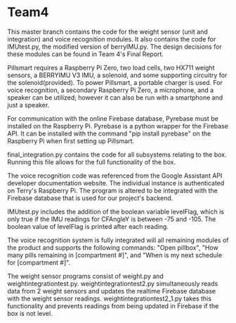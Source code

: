 # Team4

This master branch contains the code for the weight sensor (unit and integration) and voice recognition modules. It also contains the code for IMUtest.py, the modified version of berryIMU.py. The design decisions for these modules can be found in Team 4's Final Report.

Pillsmart requires a Raspberry Pi Zero, two load cells, two HX711 weight sensors, a BERRYIMU V3 IMU, a solenoid, and some supporting circuitry for the solenoid(provided). To power Pillsmart, a portable charger is used. For voice recognition, a secondary Raspberry Pi Zero, a microphone, and a speaker can be utilized; however it can also be run with a smartphone and just a speaker. 

For communication with the online Firebase database, Pyrebase must be installed on the Raspberry Pi. Pyrebase is a python wrapper for the Firebase API. It can be installed with the command "pip install pyrebase" on the Raspberry Pi when first setting up Pillsmart.

final_integration.py contains the code for all subsystems relating to the box. Running this file allows for the full functionality of the box.

The voice recognition code was referenced from the Google Assistant API developer documentation website. The individual instance is authenticated on Terry's Raspberry Pi. The program is altered to be integrated with the Firebase database that is used for our project's backend. 

IMUtest.py includes the addition of the boolean variable levelFlag, which is only true if the IMU readings for CFAngleY is between -75 and -105. The boolean value of levelFlag is printed after each reading.

The voice recognition system is fully integrated will all remaining modules of the product and supports the following commands: "Open pillbox", "How many pills remaining in [compartment #]", and "When is my next schedule for [compartment #]". 

The weight sensor programs consist of weight.py and weightintegrationtest.py. weightintegrationtest2.py simultaneously reads data from 2 weight sensors and updates the realtime Firebase database with the weight sensor readings. weightintegrationtest2_1.py takes this functionality and prevents readings from being updated in Firebase if the box is not level.



